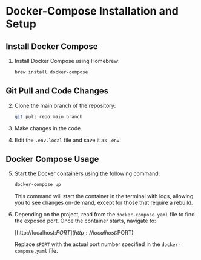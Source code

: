 # Docker-Compose Installation and Setup

## Install Docker Compose

1. Install Docker Compose using Homebrew:

    ```bash
    brew install docker-compose
    ```

## Git Pull and Code Changes

2. Clone the main branch of the repository:

    ```bash
    git pull repo main branch
    ```

3. Make changes in the code.

4. Edit the `.env.local` file and save it as `.env`.

## Docker Compose Usage

5. Start the Docker containers using the following command:

    ```bash
    docker-compose up
    ```

    This command will start the container in the terminal with logs, allowing you to see changes on-demand, except for those that require a rebuild.

6. Depending on the project, read from the `docker-compose.yaml` file to find the exposed port. Once the container starts, navigate to:

    [http://localhost:$PORT](http://localhost:$PORT)

    Replace `$PORT` with the actual port number specified in the `docker-compose.yaml` file.

